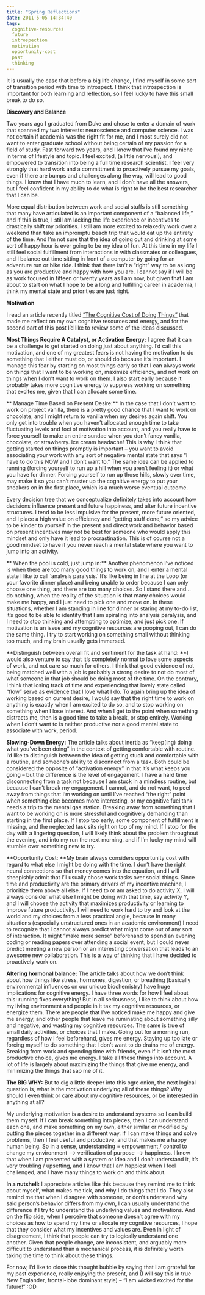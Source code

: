 ```yaml
---
title: "Spring Reflections"
date: 2011-5-05 14:34:40
tags:
  cognitive-resources
  future
  introspection
  motivation
  opportunity-cost
  past
  thinking
---
```



It is usually the case that before a big life change, I find myself in some sort of transition period with time to introspect. I think that introspection is important for both learning and reflection, so I feel lucky to have this small break to do so.

**Discovery and Balance**

Two years ago I graduated from Duke and chose to enter a domain of work that spanned my two interests: neuroscience and computer science. I was not certain if academia was the right fit for me, and I most surely did not want to enter graduate school without being certain of my passion for a field of study. Fast forward two years, and I know that I’ve found my niche in terms of lifestyle and topic. I feel excited, (a little nervous!), and empowered to transition into being a full time research scientist. I feel very strongly that hard work and a committment to proactively pursue my goals, even if there are bumps and challenges along the way, will lead to good things. I know that I have much to learn, and I don’t have all the answers, but I feel confident in my ability to do what is right to be the best researcher that I can be.

More equal distribution between work and social stuffs is still something that many have articulated is an important component of a “balanced life,” and if this is true, I still am lacking the life experience or incentives to drastically shift my priorities. I still am more excited to relaxedly work over a weekend than take an impromptu beach trip that would eat up the entirety of the time. And I’m not sure that the idea of going out and drinking at some sort of happy hour is ever going to be my idea of fun. At this time in my life I still feel social fulfillment from interactions in with classmates or colleagues, and I balance out time sitting in front of a computer by going for an adventure run or bike ride. I think that there isn’t a “right” way to be as long as you are productive and happy with how you are. I cannot say if I will be as work focused in fifteen or twenty years as I am now, but given that I am about to start on what I hope to be a long and fulfilling career in academia, I think my mental state and priorities are just right.

**Motivation**

I read an article recently titled [“The Cognitive Cost of Doing Things”](http://lifehacker.com/#!5798202/the-cognitive-cost-of-doing-things) that made me reflect on my own cognitive resources and energy, and for the second part of this post I’d like to review some of the ideas discussed.

**Most Things Require A Catalyst, or Activation Energy:** I agree that it can be a challenge to get started on doing just about anything. I’d call this motivation, and one of my greatest fears is not having the motivation to do something that I either must do, or should do because it’s important. I manage this fear by starting on most things early so that I can always work on things that I want to be working on, maximize efficiency, and not work on things when I don’t want to work on them. I also start early because it probably takes more cognitive energy to suppress working on something that excites me, given that I can allocate some time.

** Manage Time Based on Present Desire:** In the case that I don’t want to work on project vanilla, there is a pretty good chance that I want to work on chocolate, and I might return to vanilla when my desires again shift. You only get into trouble when you haven’t allocated enough time to take fluctuating levels and foci of motivation into account, and you really have to force yourself to make an entire sundae when you don’t fancy vanilla, chocolate, or strawberry. Ice cream headache! This is why I think that getting started on things promptly is important – you want to avoid associating your work with any sort of negative mental state that says “I have to do this NOW and I don’t want to.” The same idea can be applied to running (forcing yourself to run up a hill when you aren’t feeling it) or what you have for dinner. Forcing yourself to run up those hills, slowly over time, may make it so you can’t muster up the cognitive energy to put your sneakers on in the first place, which is a much worse eventual outcome.

Every decision tree that we conceptualize definitely takes into account how decisions influence present and future happiness, and alter future incentive structures. I tend to be less impulsive for the present, more future oriented, and I place a high value on efficiency and “getting stuff done,” so my advice to be kinder to yourself in the present and direct work and behavior based on present incentives may not be best for someone who would apply this mindset and only have it lead to procrastination. This is of course not a good mindset to have if you never reach a mental state where you want to jump into an activity.

** When the pool is cold, just jump in:** Another phenomenon I’ve noticed is when there are too many good things to work on, and I enter a mental state I like to call ‘analysis paralysis.’ It’s like being in line at the Loop (or your favorite dinner place) and being unable to order because I can only choose one thing, and there are too many choices. So I stand there and… do nothing, when the reality of the situation is that many choices would make me happy, and I just need to pick one and move on. In these situations, whether I am standing in line for dinner or staring at my to-do list, it’s good to be able to identify that I am spiraling into analysis paralysis, and I need to stop thinking and attempting to optimize, and just pick one. If motivation is an issue and my cognitive resources are pooping out, I can do the same thing. I try to start working on something small without thinking too much, and my brain usually gets immersed.

**Distinguish between overall fit and sentiment for the task at hand: **I would also venture to say that it’s completely normal to love some aspects of work, and not care so much for others. I think that good evidence of not being matched well with a job is probably a strong desire to not do most of what someone in that job should be doing most of the time. On the contrary, I think that losing track of time and experiencing that lovely state called “flow” serve as evidence that I love what I do. To again bring up the idea of working based on current desire, I would say that the right time to work on anything is exactly when I am excited to do so, and to stop working on something when I lose interest. And when I get to the point when something distracts me, then is a good time to take a break, or stop entirely. Working when I don’t want to is neither productive nor a good mental state to associate with work, period.

**Slowing-Down Energy:** The article talks about inertia as “keep(ing) doing what you’ve been doing” in the context of getting comfortable with routine. I’d like to distinguish between the idea of getting stuck and comfortable with a routine, and someone’s ability to disconnect from a task. Both could be considered the opposite of “activation energy” in that it’s what keeps you going – but the difference is the level of engagement. I have a hard time disconnecting from a task not because I am stuck in a mindless routine, but because I can’t break my engagement. I cannot, and do not want, to peel away from things that I’m working on until I’ve reached “the right” point when something else becomes more interesting, or my cognitive fuel tank needs a trip to the mental gas station. Breaking away from something that I want to be working on is more stressful and cognitively demanding than starting in the first place. If I stop too early, some component of fulfillment is missing, and the neglected task sits right on top of my mind. If I stop for the day with a lingering question, I will likely think about the problem throughout the evening, and into my run the next morning, and if I’m lucky my mind will stumble over something new to try.

**Opportunity Cost: **My brain always considers opportunity cost with regard to what else I might be doing with the time. I don’t have the right neural connections so that money comes into the equation, and I will sheepishly admit that I’ll usually chose work tasks over social things. Since time and productivity are the primary drivers of my incentive machine, I prioritize them above all else. If I need to or am asked to do activity X, I will always consider what else I might be doing with that time, say activity Y, and I will choose the activity that maximizes productivity or learning to improve future productivity. I will need to work hard to try and look at the world and my choices from a less practical angle, because In many situations (especially unstructured ones in an academic environment) I need to recognize that I cannot always predict what might come out of any sort of interaction. It might “make more sense” beforehand to spend an evening coding or reading papers over attending a social event, but I could never predict meeting a new person or an interesting conversation that leads to an awesome new collaboration. This is a way of thinking that I have decided to proactively work on.

**Altering hormonal balance:** The article talks about how we don’t think about how things like stress, hormones, digestion, or breathing (basically environmental influences on our unique biochemistry) have huge implications for cognitive energy. I have three words for how I feel about this: running fixes everything! But in all seriousness, I like to think about how my living environment and people in it tax my cognitive resources, or energize them. There are people that I’ve noticed make me happy and give me energy, and other people that leave me ruminating about something silly and negative, and wasting my cognitive resources. The same is true of small daily activities, or choices that I make. Going out for a morning run, regardless of how I feel beforehand, gives me energy. Staying up too late or forcing myself to do something that I don’t want to do drains me of energy. Breaking from work and spending time with friends, even if it isn’t the most productive choice, gives me energy. I take all these things into account. A lot of life is largely about maximizing the things that give me energy, and minimizing the things that sap me of it.

**The BIG WHY:** But to dig a little deeper into this ogre onion, the next logical question is, what is the motivation underlying all of these things? Why should I even think or care about my cognitive resources, or be interested in anything at all?

My underlying motivation is a desire to understand systems so I can build them myself. If I can break something into pieces, then I can understand each one, and make something on my own, either similar or modified by putting the pieces together in a different way. If I can make things and solve problems, then I feel useful and productive, and that makes me a happy human being. So in a sense, understanding = empowerment / control to change my environment –> verification of purpose –> happiness. I know that when I am presented with a system or idea and I don’t understand it, it’s very troubling / upsetting, and I know that I am happiest when I feel challenged, and I have many things to work on and think about.

**In a nutshell:** I appreciate articles like this because they remind me to think about myself, what makes me tick, and why I do things that I do. They also remind me that when I disagree with someone, or don’t understand why said person’s behavior differs from my own, I can usually understand the difference if I try to understand the underlying values and motivations. And on the flip side, when I perceive that someone doesn’t agree with my choices as how to spend my time or allocate my cognitive resources, I hope that they consider what my incentives and values are. Even in light of disagreement, I think that people can try to logically understand one another. Given that people change, are inconsistent, and arguably more difficult to understand than a mechanical process, it is definitely worth taking the time to think about these things.

For now, I’d like to close this thought bubble by saying that I am grateful for my past experience, really enjoying the present, and (I will say this in true New Englander, frontal-lobe dominant style) – “I am wicked excited for the future!” :OD


